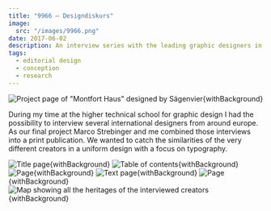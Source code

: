 ```yaml
---
title: "9966 – Designdiskurs"
image:
  src: "/images/9966.png"
date: 2017-06-02
description: An interview series with the leading graphic designers in Austria, Germany and Switzerland.
tags:
  - editorial design
  - conception
  - research
---
```


![Project page of "Montfort Haus" designed by Sägenvier](/images/9966_02.png){withBackground}

During my time at the higher technical school for graphic design I had the possibility to interview several international designers from around europe. As our final project Marco Strebinger and me combined those interviews into a print publication.
We wanted to catch the similarities of the very different creators in a uniform design with a focus on typography.

![Title page](/images/9966_04.png){withBackground}
![Table of contents](/images/9966_03.png){withBackground}
![Page](/images/9966_07.png){withBackground}
![Text page](/images/9966_05.png){withBackground}
![Page](/images/9966_06.png){withBackground}
![Map showing all the heritages of the interviewed creators](/images/9966_01.png){withBackground}
